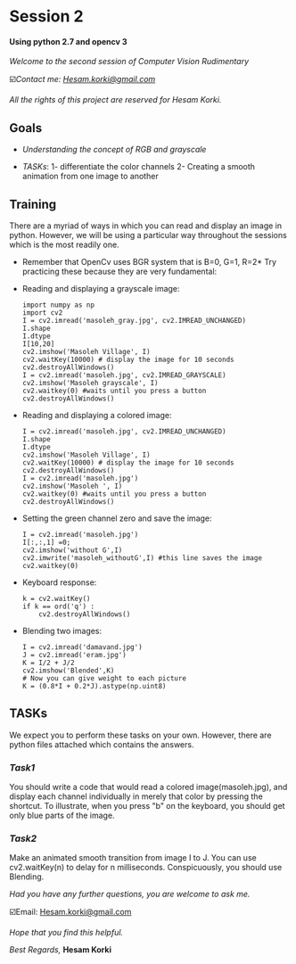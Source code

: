 # **Session 2**

#### **Using python 2.7 and opencv 3**

*Welcome to the second session of Computer Vision Rudimentary*

☑️*Contact me: Hesam.korki@gmail.com*

*All the rights of this project are reserved for Hesam Korki.*

## **Goals**

- *Understanding the concept of RGB and grayscale*

- *TASKs*:
  1- differentiate the color channels
  2- Creating a smooth animation from one image to another 

## **Training**

There are a myriad of ways in which you can read and display an image in python. However, we will be using a particular
way throughout the sessions which is the most readily one.
* Remember that OpenCv uses BGR system that is B=0, G=1, R=2*
Try practicing these because they are very fundamental:
- Reading and displaying a grayscale image:
    ```
    import numpy as np
    import cv2
    I = cv2.imread('masoleh_gray.jpg', cv2.IMREAD_UNCHANGED)
    I.shape
    I.dtype
    I[10,20]
    cv2.imshow('Masoleh Village', I)
    cv2.waitKey(10000)​ # display the image for 10 seconds
    cv2.destroyAllWindows()
    I = cv2.imread('masoleh.jpg', cv2.IMREAD_GRAYSCALE)
    cv2.imshow('Masoleh grayscale', I)
    cv2.waitkey(0) #waits until you press a button
    cv2.destroyAllWindows()
    ```
- Reading and displaying a colored image:
    ```
    I = cv2.imread('masoleh.jpg', cv2.IMREAD_UNCHANGED)
    I.shape
    I.dtype
    cv2.imshow('Masoleh Village', I)
    cv2.waitKey(10000)​ # display the image for 10 seconds
    cv2.destroyAllWindows()
    I = cv2.imread('masoleh.jpg')
    cv2.imshow('Masoleh ', I)
    cv2.waitkey(0) #waits until you press a button
    cv2.destroyAllWindows()
    ```
- Setting the green channel zero and save the image:
    ```
    I = cv2.imread('masoleh.jpg')
    I[:,:,1] =0;
    cv2.imshow('without G',I)
    cv2.imwrite('masoleh_withoutG',I) #this line saves the image
    cv2.waitkey(0)

    ```
- Keyboard response:
    ```
    k = cv2.waitKey()
    if k == ord('q') :
        cv2.destroyAllWindows()

    ```
- Blending two images:
    ```
    I = cv2.imread('damavand.jpg')
    J = cv2.imread('eram.jpg')
    K = I/2 + J/2
    cv2.imshow('Blended',K)
    # Now you can give weight to each picture
    K = (0.8*I + 0.2*J).astype(np.uint8)
    ```
## **TASKs**
We expect you to perform these tasks on your own. However, there are python files attached which contains the answers.

### *Task1*
You should write a code that would read a colored image(masoleh.jpg), and display each channel individually in merely that color by pressing the shortcut.
To illustrate, when you press "b" on the keyboard, you should get only blue parts of the image.

### *Task2*
Make an animated smooth transition from image​ I​ to ​J​. You can use cv2.waitKey(n) to delay for n milliseconds. Conspicuously, you should use Blending.

*Had you have any further questions, you are welcome to ask me.*

☑️Email: Hesam.korki@gmail.com

*Hope that you find this helpful.*

*Best Regards,*
**Hesam Korki**
